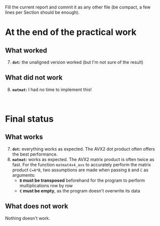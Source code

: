 
Fill the current report and commit it as any other file (be compact, a few lines per Section should be enough).

# At the end of the practical work

## What worked
7. **`dot`:** the unaligned version worked (but I'm not sure of the result)
## What did not work
8. **`matmat`:** I had no time to implement this!

</br>

# Final status

## What works
7. **`dot`:** everything works as expected. The AVX2 dot product often offers the best performance.  
8. **`matmat`:** works as expected. The AVX2 matrix product is often twice as fast. For the function `matmat4x4_avx` to accurately perform the matrix product `C=A*B`, two assumptions are made when passing `B` and `C` as arguments:  
    - **`B` must be transposed** beforehand for the program to perform multiplications row by row 
    - **`C` must be empty**, as the program doesn't overwrite its data

## What does not work
Nothing doesn't work.

